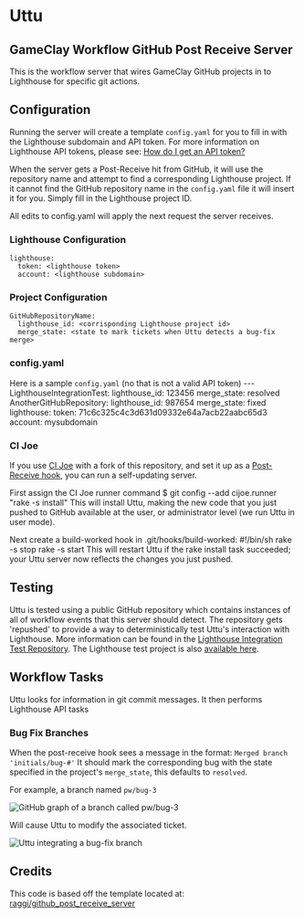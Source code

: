 # Uttu
## GameClay Workflow GitHub Post Receive Server
This is the workflow server that wires GameClay GitHub projects in to Lighthouse for specific git actions.

## Configuration
Running the server will create a template `config.yaml` for you to fill in with the Lighthouse subdomain and API token. For more information on Lighthouse API tokens, please see: [How do I get an API token?](https://lighthouse.tenderapp.com/faqs/api/how-do-i-get-an-api-token)

When the server gets a Post-Receive hit from GitHub, it will use the repository name and attempt to find a corresponding Lighthouse project. If it cannot find the GitHub repository name in the `config.yaml` file it will insert it for you. Simply fill in the Lighthouse project ID. 

All edits to config.yaml will apply the next request the server receives.

### Lighthouse Configuration
    lighthouse: 
      token: <lighthouse token>
      account: <lighthouse subdomain>

### Project Configuration
    GitHubRepositoryName:
      lighthouse_id: <corrisponding Lighthouse project id>
      merge_state: <state to mark tickets when Uttu detects a bug-fix merge>

### config.yaml
Here is a sample `config.yaml` (no that is not a valid API token)
    --- 
    LighthouseIntegrationTest: 
      lighthouse_id: 123456
      merge_state: resolved
    AnotherGitHubRepository: 
      lighthouse_id: 987654
      merge_state: fixed
    lighthouse: 
      token: 71c6c325c4c3d631d09332e64a7acb22aabc65d3
      account: mysubdomain

### CI Joe
If you use [CI Joe](http://github.com/defunkt/cijoe) with a fork of this repository, and set it up as a [Post-Receive hook](http://help.github.com/post-receive-hooks/), you can run a self-updating server.

First assign the CI Joe runner command
    $ git config --add cijoe.runner "rake -s install"
This will install Uttu, making the new code that you just pushed to GitHub available at the user, or administrator level (we run Uttu in user mode).

Next create a build-worked hook in .git/hooks/build-worked:
    #!/bin/sh
    rake -s stop
    rake -s start
This will restart Uttu if the rake install task succeeded; your Uttu server now reflects the changes you just pushed.

## Testing
Uttu is tested using a public GitHub repository which contains instances of all of workflow events that this server should detect. The repository gets 'repushed' to provide a way to deterministically test Uttu's interaction with Lighthouse. More information can be found in the [Lighthouse Integration Test Repository](http://github.com/ZeroStride/LighthouseIntegrationTest). The Lighthouse test project is also [available here](http://gameclay.lighthouseapp.com/projects/47141/home).

## Workflow Tasks
Uttu looks for information in git commit messages. It then performs Lighthouse API tasks 

### Bug Fix Branches
When the post-receive hook sees a message in the format: `Merged branch 'initials/bug-#'` It should mark the corresponding bug with the state specified in the project's `merge_state`, this defaults to `resolved`.

For example, a branch named `pw/bug-3`

![GitHub graph of a branch called pw/bug-3](http://farm5.static.flickr.com/4040/4392840115_9dcdc83509_o.png)

Will cause Uttu to modify the associated ticket.

![Uttu integrating a bug-fix branch](http://farm5.static.flickr.com/4051/4392829731_c9b7f6e14f_o.png)

## Credits
This code is based off the template located at: [raggi/github_post_receive_server](http://github.com/raggi/github_post_receive_server/)